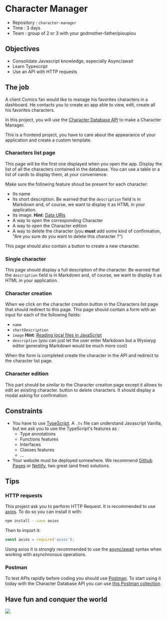 # Character Manager

- Repository : `character-manager`
- Time : 3 days
- Team : group of 2 or 3 with your godmother-father/pioupiou

## Objectives 

- Consolidate Javascript knowledge, especially Async/await
- Learn Typescript
- Use an API with HTTP requests



## The job

A client Comics fan would like to manage his favorites characters in a dashboard. He contacts you to create an app able to view, edit, create all his favorites characters. 

In this project, you will use the [Character Database API](https://character-database.becode.xyz/) to make a Character Manager.  
  
This is a frontend project, you have to care about the appearance of your application and create a custom template.

### Characters list page

This page will be the first one displayed when you open the app. Display the list of all the characters contained in the database. You can use a table or a list of cards to display them, at your convenience.

Make sure the following feature shoud be present for each character:

* Its name
* Its short description. Be warned that the `description` field is in Markdown and, of course, we want to display it as HTML in your application.
* Its image. **Hint**: [Data URIs](https://css-tricks.com/data-uris/)
* A way to open the corresponding Character
* A way to open the Character edition
* A way to delete the character (you **must** add some kind of confirmation, "Are you sure do you want to delete this character ?")

This page should also contain a button to create a new character.

### Single character 

This page should display a full description of the character. Be warned that the `description` field is in Markdown and, of course, we want to display it as HTML in your application.

### Character creation

When we click on the character creation button in the Characters list page that should redirect to this page. This page should contain a form with an input for each of the following fields:

* `name`
* `shortDescription`
* `image` **Hint**: [Reading local files in JavaScript](https://www.html5rocks.com/en/tutorials/file/dndfiles/)
* `description` (you can just let the user enter Markdown but a Wysiwyg editor generating Markdown would be much more cool)

When the form is completed create the character in the API and redirect to the character list page.

### Character edition

This part should be similar to the Character creation page except it allows to edit an existing character.
button to delete characters. It should display a modal asking for confirmation.


## Constraints

* You have to use [TypeScript](https://www.typescriptlang.org/). A `.ts` file can understand Javascript Vanilla, but we ask you to use the TypeScript's features as :
	- Type annotations
	- Functions features
	- Interfaces
	- Classes features
	- ...
* Your website must be deployed somewhere. We recommend [Github Pages](https://pages.github.com) or [Netlify](https://www.netlify.com), two great (and free) solutions.

## Tips

### HTTP requests

This project ask you to perform HTTP Request. It is recommended to use [axios](https://github.com/axios/axios). To do so you can install it with:

```bash
npm install --save axios
```

Then to import it:

```javascript
const axios = require('axios');
```
Using axios it is strongly recommended to use the [async/await](https://javascript.info/async-await) syntax when working with asynchronous operations.

### Postman

To test APIs rapidly before coding you should use [Postman](https://www.getpostman.com/). 
To start using it today with the Character Database API you can use [this Postman collection](https://static.becode.xyz/character-database/characters-database.postman_collection.json).



## Have fun and conquer the world

![](https://media.giphy.com/media/rf5TGw330sy88/giphy.gif)
